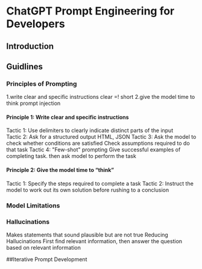 # ChatGPT Prompt Engineering for Developers

## Introduction

## Guidlines

### Principles of Prompting
1.write clear and specific instructions
  clear =! short
2.give the model time to think
  prompt injection

#### Principle 1: Write clear and specific instructions

Tactic 1: Use delimiters to clearly indicate distinct parts of the input	
Tactic 2: Ask for a structured output
	HTML, JSON
Tactic 3: Ask the model to check whether conditions are satisfied
	Check assumptions required to do that task
Tactic 4: "Few-shot" prompting
	Give successful examples of completing task. then ask model to perform the task	

#### Principle 2: Give the model time to “think”
Tactic 1: Specify the steps required to complete a task
Tactic 2: Instruct the model to work out its own solution before rushing to a conclusion

### Model Limitations


### Hallucinations
Makes statements that sound plausible but are not true
Reducing Hallucinations
First find relevant information, then answer the question based on relevant information

##Iterative Prompt Development


